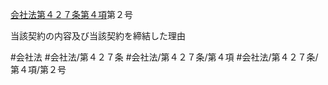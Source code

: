 [会社法第４２７条第４項](会社法＿＿＿＿第４２７条第４項)第２号

当該契約の内容及び当該契約を締結した理由


#会社法
#会社法/第４２７条
#会社法/第４２７条/第４項
#会社法/第４２７条/第４項/第２号
